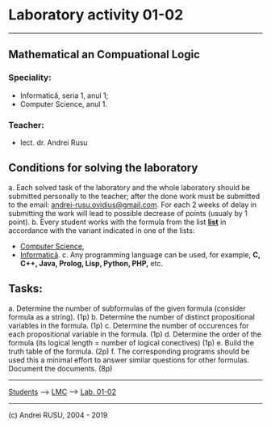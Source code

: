 # Laboratory activity 01-02

---

## Mathematical an Compuational Logic

### Speciality: 

* Informatică, seria 1, anul 1; 
* Computer Science, anul 1.

### Teacher:

* lect. dr. Andrei Rusu


## Conditions for solving the laboratory

a. Each solved task of the laboratory and the whole laboratory should be submitted personally to the teacher; after the done work must be submitted to the email: andrei-rusu.ovidius@gmail.com. For each 2 weeks of delay in submitting the work will lead to possible decrease of points (usualy by 1 point). 
b. Every student works with the formula from the list [**list**](./info1-mi2-lc-lista-cu-variante.htm) in accordance with the variant indicated in one of the lists:
   * [Computer Science](./cs1.html),
   * [Informatică](./info1s1.html). 
c. Any programming language can be used, for example, **C, C++, Java, Prolog, Lisp, Python, PHP,** etc. 

## Tasks:

a. Determine the number of subformulas of the given formula  (consider formula as a string). (1p)
b. Determine the number of distinct propositional variables  in the formula. (1p)
c. Determine the number of occurences for each propositional variable in the formula. (1p)
d. Determine the order of the formula (its logical length = number of logical conectives) (1p)
e. Build the truth table of the formula. (2p)
f. The corresponding programs should be used this a minimal effort to answer similar questions for other formulas. Document the documents. (8p)

---

[Students](./) --> [LMC](./index-LC-cs1.html) --> [Lab. 01-02]()

---

(c) Andrei RUSU, 2004 - 2019
